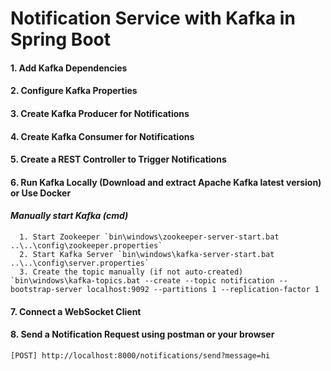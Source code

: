 # Notification Service with Kafka in Spring Boot

#### 1. Add Kafka Dependencies
#### 2. Configure Kafka Properties
#### 3. Create Kafka Producer for Notifications
#### 4. Create Kafka Consumer for Notifications
#### 5. Create a REST Controller to Trigger Notifications
#### 6. Run Kafka Locally (Download and extract Apache Kafka latest version) or Use Docker
   #### *Manually start Kafka (cmd)*
      1. Start Zookeeper `bin\windows\zookeeper-server-start.bat ..\..\config\zookeeper.properties`
      2. Start Kafka Server `bin\windows\kafka-server-start.bat ..\..\config\server.properties`
      3. Create the topic manually (if not auto-created) `bin\windows\kafka-topics.bat --create --topic notification --bootstrap-server localhost:9092 --partitions 1 --replication-factor 1
#### 7. Connect a WebSocket Client
#### 8. Send a Notification Request using postman or your browser
    [POST] http://localhost:8000/notifications/send?message=hi
